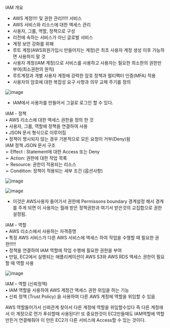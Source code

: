 IAM 개요
- AWS 계정!!!! 및 권한 관리!!!!! 서비스  
- AWS 서비스와 리소스에 대한 액세스 관리  
- 사용자, 그룹, 역할, 정책으로 구성  
- 리전에 속하는 서비스가 아닌 글로벌 서비스
- 계정 보안 강화를 위해
- 루트 계정(AWS회원가입시 만들어지는 계정)은 최초 사용자 계정 생성 이후 가능하면 사용하지 말 것
- 사용자 계정(IAM 계정)으로 서비스를 사용하고 사용자는 필요한 최소한의 권한만 부여(최소권한의 원칙)
- 루트계정과 개별 사용자 계정에 강력한 암호 정책과 멀티팩터 인증(MFA) 적용
- 사용자의 암호에 대한 복잡성 요구 사항과 의무 교체 주기를 정의

![image](https://user-images.githubusercontent.com/67897827/181002539-54f0bb40-6f4f-4e57-b77e-3940138eeadd.png)

- IAM에서 사용자를 만들어서 그걸로 로그인 할 수 있다.
 
 IAM - 정책  
• AWS 리소스에 대한 액세스 권한을 정의 한 것  
• 사용자, 그룹, 역할에 정책을 연결하여 사용  
• JSON 문서 형식으로 이루어짐  
• 정책이 명시되지 않는 경우 기본적으로 모든 요청이 거부(Deny)됨  
IAM 정책 JSON 문서 구조  
➢ Effect : Statement에 대한 Access 또는 Deny  
➢ Action: 권한에 대한 작업 목록  
➢ Resource: 권한이 적용되는 리소스  
➢ Condition: 정책이 적용되는 세부 조건 (옵션사항)  

![image](https://user-images.githubusercontent.com/67897827/181007379-6fe0cb79-002d-4580-9a7b-b989a9516ed7.png)

![image](https://user-images.githubusercontent.com/67897827/181007781-bcf80b5d-b171-41d4-9da9-5ceb18d5e08f.png)

- 이것은 AWS사용자 들어가서 권한에 Permissons boundary 경계설정 해서 경계를 주게 되면 이 사용자는 월래 받은 정책권한과 여기서 받은것의 교집합으로 권한 설정됨.


IAM - 역할  
• AWS 리소스에서 사용하는 자격증명  
• 특정 AWS 서비스가 다른 AWS 서비스에 액세스 하여 작업을 수행할 때 필요한 권한!!!!!  
• 정책을 연결하여 IAM 역할에 작업 수행에 필요한 권한을 부여  
• 만일, EC2에서 실행되는 애플리케이션이 AWS S3와 AWS RDS 액세스 권한이 필요할 때 역할 사용  

![image](https://user-images.githubusercontent.com/67897827/181011007-5cfde212-3241-47b9-964d-cbb58e789175.png)


IAM – 역할 (신뢰정책)  
• IAM 역할을 사용하여 AWS 계정간 액세스 권한 위임을 하는 기능  
• 신뢰 정책 (Trust Policy) 을 사용하여 다른 AWS 계정에 역할을 위임할 수 있음  

AWS 역할들어가서 신뢰관계 찾아서 다른 계정에 역할을 위임할수있다 즉 다른 계정에서 이 계정으로 먼가 푸쉬할때 사용된다!!
또 중요한것이 EC2만들때도 IAM역할에 역할만든거 연결해줘야 이 만든 EC2가 다른 서비스에 Access할 수 있는 것이다.
